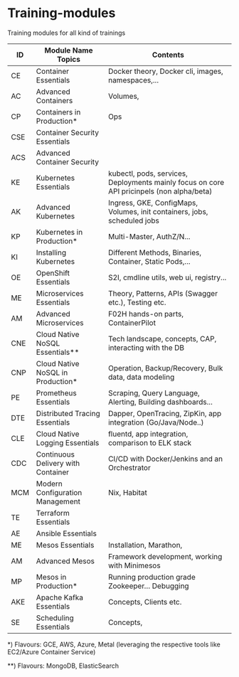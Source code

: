 # Training-modules
Training modules for all kind of trainings


| ID  | Module Name Topics                 | Contents                                                                                  |
|-----|------------------------------------|-------------------------------------------------------------------------------------------|
| CE  | Container Essentials               | Docker theory, Docker cli, images, namespaces,...                                         |
| AC  | Advanced Containers                | Volumes,                                                                                  |
| CP  | Containers in Production*          | Ops                                                                                       |
| CSE | Container Security Essentials      |                                                                                           |
| ACS | Advanced Container Security        |                                                                                           |
| KE  | Kubernetes Essentials              | kubectl, pods, services, Deployments mainly focus on core API pricinpels (non alpha/beta) |
| AK  | Advanced Kubernetes                | Ingress, GKE, ConfigMaps, Volumes, init containers, jobs, scheduled jobs                  |
| KP  | Kubernetes in Production*          | Multi-Master, AuthZ/N...                                                                  |
| KI  | Installing Kubernetes              | Different Methods, Binaries, Container, Static Pods,...                                   |
| OE  | OpenShift Essentials               | S2I, cmdline utils, web ui, registry...                                                   |
| ME  | Microservices Essentials           | Theory, Patterns, APIs (Swagger etc.), Testing  etc.                                      |
| AM  | Advanced Microservices             | F02H hands-on parts, ContainerPilot                                                       |
| CNE | Cloud Native NoSQL Essentials**    | Tech landscape, concepts, CAP, interacting with the DB                                    |
| CNP | Cloud Native NoSQL in Production*  | Operation, Backup/Recovery, Bulk data, data modeling                                      |
| PE  | Prometheus Essentials              | Scraping, Query Language, Alerting, Building dashboards...                                |
| DTE | Distributed Tracing Essentials     | Dapper, OpenTracing, ZipKin, app integration (Go/Java/Node..)                             |
| CLE | Cloud Native Logging Essentials    | fluentd, app integration, comparison to ELK stack                                         |
| CDC | Continuous Delivery with Container | CI/CD with Docker/Jenkins and an Orchestrator                                             |
| MCM | Modern Configuration Management    | Nix, Habitat                                                                              |
| TE  | Terraform Essentials               |                                                                                           |
| AE  | Ansible Essentials                 |                                                                                           |
| ME  | Mesos Essentials                   | Installation, Marathon,                                                                   |
| AM  | Advanced Mesos                     | Framework development, working with Minimesos                                             |
| MP  | Mesos in Production*               | Running production grade Zookeeper… Debugging                                             |
| AKE | Apache Kafka Essentials            | Concepts, Clients etc.                                                                    |
| SE  | Scheduling Essentials              | Concepts,                                                                                 |

*) Flavours: GCE, AWS, Azure, Metal (leveraging the respective tools like EC2/Azure Container Service)

**) Flavours: MongoDB, ElasticSearch
